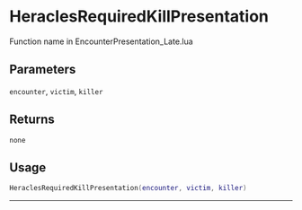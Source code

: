 # HeraclesRequiredKillPresentation
Function name in EncounterPresentation_Late.lua
## Parameters
`encounter`, `victim`, `killer`
## Returns
`none`
## Usage
```lua
HeraclesRequiredKillPresentation(encounter, victim, killer)
```
---

